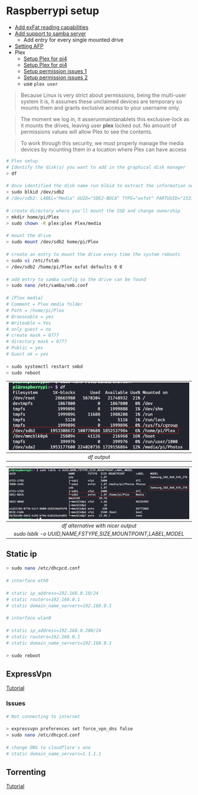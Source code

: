 # Raspberrypi setup

- [Add exFat reading capabilities](https://pimylifeup.com/raspberry-pi-exfat/)
- [Add support to samba server](https://pimylifeup.com/raspberry-pi-samba/)
  - Add entry for every single mounted drive
- [Setting AFP](https://pimylifeup.com/raspberry-pi-afp/)
- Plex
  - [Setup Plex for pi4](https://pimylifeup.com/raspberry-pi-plex-server/)
  - [Setup Plex for pi4](https://www.clarkle.com/notes/install-plex-raspberry-pi/)
  - [Setup permission issues 1](https://www.clarkle.com/notes/install-plex-raspberry-pi/)
  - [Setup permission issues 2](https://forums.plex.tv/t/using-ext-ntfs-or-other-format-drives-internal-or-external-on-linux/198544)
  - use `plex user`

> Because Linux is very strict about permissions, being the multi-user system it is, it assumes these unclaimed devices are temporary so mounts them and grants exclusive access to your username only.

> The moment we log in, it asserunmaintanablets this exclusive-lock as it mounts the drives, leaving user **plex** locked out. No amount of permissions values will allow Plex to see the contents.

> To work through this security, we must properly manage the media devices by mounting them in a location where Plex can have access

```bash
# Plex setup
# Identify the disk(s) you want to add in the graphical disk manager
> df

# Once identified the disk name run blkid to extract the information needed
> sudo blkid /dev/sdb2
# /dev/sdb2: LABEL="Media" UUID="5DE2-BDCA" TYPE="exfat" PARTUUID="153700ac-00ef-44d3-9f86-e03d8c0bf744"

# create directory where you'll mount the SSD and change ownership
> mkdir home/pi/Plex
> sudo chown -R plex:plex Plex/media

# mount the drive
> sudo mount /dev/sdb2 home/pi/Plex

# create an entry to mount the drive every time the system reboots
> sudo vi /etc/fstab
> /dev/sdb2 /home/pi/Plex exfat defaults 0 0

# add entry to samba config so the drive can be found
> sudo nano /etc/samba/smb.conf

# [Plex media]
# Comment = Plex media folder
# Path = /home/pi/Plex
# Browseable = yes
# Writeable = Yes
# only guest = no
# create mask = 0777
# directory mask = 0777
# Public = yes
# Guest ok = yes

> sudo systemctl restart smbd
> sudo reboot
```

| ![](./df.jpeg) |
| :------------: |
|  _df output_   |

|                      ![](./lsblk.jpeg)                       |
| :----------------------------------------------------------: |
|              _df alternative with nicer output_              |
| _sudo lsblk -o UUID,NAME,FSTYPE,SIZE,MOUNTPOINT,LABEL,MODEL_ |

## Static ip

```bash
> sudo nano /etc/dhcpcd.conf

# interface eth0

# static ip_address=192.168.0.10/24
# static routers=192.168.0.1
# static domain_name_servers=192.168.0.1

# interface wlan0

# static ip_address=192.168.0.200/24
# static routers=192.168.0.1
# static domain_name_servers=192.168.0.1

> sudo reboot

```

## ExpressVpn

[Tutorial](https://pimylifeup.com/raspberry-pi-expressvpn/)

### Issues

```bash
# Not connecting to internet

> expressvpn preferences set force_vpn_dns false
> sudo nano /etc/dhcpcd.conf

# change DNS to cloudflare's one
# static domain_name_servers=1.1.1.1
```

## Torrenting

[Tutorial](https://pimylifeup.com/raspberry-pi-transmission/)
